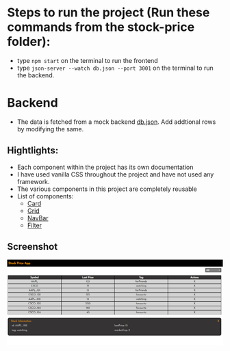 # Steps to run the project (Run these commands from the stock-price folder):
- type `npm start` on the terminal to run the frontend
- type `json-server --watch db.json --port 3001` on the terminal to run the backend.

# Backend
- The data is fetched from a mock backend [db.json](https://github.com/Alihussainladiwala/StockPriceApp/blob/main/stock-price/db.json). Add addtional rows by modifying the same.

## Hightlights:
- Each component within the project has its own documentation
- I have used vanilla CSS throughout the project and have not used any framework.
- The various components in this project are completely reusable
- List of components:
	+ [Card](https://github.com/Alihussainladiwala/StockPriceApp/blob/main/stock-price/src/components/Card/Card.md)
	+ [Grid](https://github.com/Alihussainladiwala/StockPriceApp/blob/main/stock-price/src/components/Grid/Grid.md)
	+ [NavBar](https://github.com/Alihussainladiwala/StockPriceApp/blob/main/stock-price/src/components/NavBar/NavBar.md)
	+ [Filter](https://github.com/Alihussainladiwala/StockPriceApp/blob/main/stock-price/src/components/Filter/Filter.md)

## Screenshot

![Alt text](https://github.com/Alihussainladiwala/StockPriceApp/blob/main/screenshots/stocksApp.PNG "App Screenshot")


